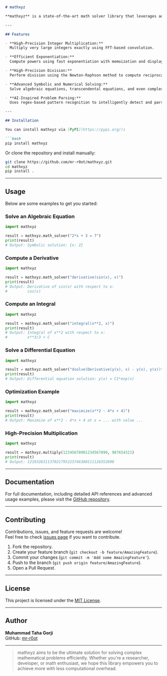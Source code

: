 ```markdown
# mathxyz

**mathxyz** is a state-of-the-art math solver library that leverages advanced symbolic, numerical to solve a wide range of mathematical problems with high accuracy and efficiency. Whether you need to multiply massive integers, compute derivatives and integrals, solve differential equations, or perform optimization, mathxyz provides a robust, high-performance solution.

---

## Features

- **High-Precision Integer Multiplication:**  
  Multiply very large integers exactly using FFT-based convolution.

- **Efficient Exponentiation:**  
  Compute powers using fast exponentiation with memoization and display results in both exact and scientific notation.

- **High-Precision Division:**  
  Perform division using the Newton-Raphson method to compute reciprocals with adjustable precision.

- **Advanced Symbolic and Numerical Solving:**  
  Solve algebraic equations, transcendental equations, and even complex differential equations using the powerful capabilities of [Sympy](https://www.sympy.org/).

- **AI-Inspired Problem Parsing:**  
  Uses regex-based pattern recognition to intelligently detect and parse derivatives, integrals, differential equations, and optimization problems from plain text input.

---

## Installation

You can install mathxyz via [PyPI](https://pypi.org/):

```bash
pip install mathxyz
```

Or clone the repository and install manually:

```bash
git clone https://github.com/mr-r0ot/mathxyz.git
cd mathxyz
pip install .
```

---

## Usage

Below are some examples to get you started:

### Solve an Algebraic Equation

```python
import mathxyz

result = mathxyz.math_solver("2*x + 3 = 7")
print(result)  
# Output: Symbolic solution: {x: 2}
```

### Compute a Derivative

```python
import mathxyz

result = mathxyz.math_solver("derivative(sin(x), x)")
print(result)
# Output: Derivative of sin(x) with respect to x:
#         cos(x)
```

### Compute an Integral

```python
import mathxyz

result = mathxyz.math_solver("integral(x**2, x)")
print(result)
# Output: Integral of x**2 with respect to x:
#         x**3/3 + C
```

### Solve a Differential Equation

```python
import mathxyz

result = mathxyz.math_solver("dsolve(Derivative(y(x), x) - y(x), y(x))")
print(result)
# Output: Differential equation solution: y(x) = C1*exp(x)
```

### Optimization Example

```python
import mathxyz

result = mathxyz.math_solver("maximize(x**2 - 4*x + 4)")
print(result)
# Output: Maximize of x**2 - 4*x + 4 at x = ... with value ...
```

### High-Precision Multiplication

```python
import mathxyz

result = mathxyz.multiply(12345678901234567890, 987654321)
print(result)
# Output: 121932631137021795223746380111126352690
```

---

## Documentation

For full documentation, including detailed API references and advanced usage examples, please visit the [GitHub repository](https://github.com/mr-r0ot/mathxyz).

---

## Contributing

Contributions, issues, and feature requests are welcome!  
Feel free to check [issues page](https://github.com/mr-r0ot/mathxyz/issues) if you want to contribute.

1. Fork the repository.
2. Create your feature branch (`git checkout -b feature/AmazingFeature`).
3. Commit your changes (`git commit -m 'Add some AmazingFeature'`).
4. Push to the branch (`git push origin feature/AmazingFeature`).
5. Open a Pull Request.

---

## License

This project is licensed under the [MIT License](LICENSE).

---

## Author

**Muhammad Taha Gorji**  
GitHub: [mr-r0ot](https://github.com/mr-r0ot)

---

> mathxyz aims to be the ultimate solution for solving complex mathematical problems efficiently. Whether you're a researcher, developer, or math enthusiast, we hope this library empowers you to achieve more with less computational overhead.
```
